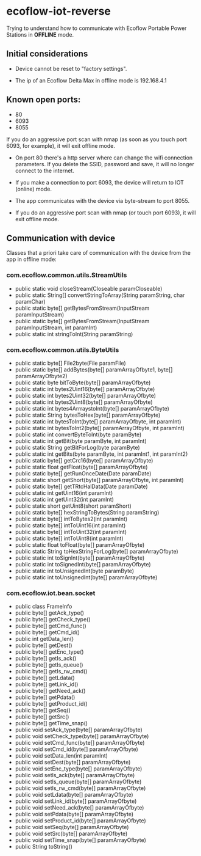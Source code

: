 # ecoflow-iot-reverse
Trying to understand how to communicate with Ecoflow Portable Power Stations in **OFFLINE** mode.

## Initial considerations

- Device cannot be reset to "factory settings".

- The ip of an Ecoflow Delta Max in offline mode is 192.168.4.1

## Known open ports:
* 80
* 6093
* 8055

If you do an aggressive port scan with nmap (as soon as you touch port 6093, for example), it will exit offline mode.

- On port 80 there's a http server where can change the wifi connection parameters. 
If you delete the SSID, password and save, it will no longer connect to the internet.

- If you make a connection to port 6093, the device will return to IOT (online) mode.

- The app communicates with the device via byte-stream to port 8055.

- If you do an aggressive port scan with nmap (or touch port 6093), it will exit offline mode.


## Communication with device
Classes that a priori take care of communication with the device from the app in offline mode:

### com.ecoflow.common.utils.StreamUtils
- public static void closeStream(Closeable paramCloseable)
- public static String[] convertStringToArray(String paramString, char paramChar)
- public static byte[] getBytesFromStream(InputStream paramInputStream)
- public static byte[] getBytesFromStream(InputStream paramInputStream, int paramInt)
- public static int stringToInt(String paramString)

### com.ecoflow.common.utils.ByteUtils
- public static byte[] File2byte(File paramFile)
- public static byte[] addBytes(byte[] paramArrayOfbyte1, byte[] paramArrayOfbyte2)
- public static byte bitToByte(byte[] paramArrayOfbyte)
- public static int bytes2Uint16(byte[] paramArrayOfbyte)
- public static int bytes2Uint32(byte[] paramArrayOfbyte)
- public static int bytes2Uint8(byte[] paramArrayOfbyte)
- public static int bytes4ArrraystoInt(byte[] paramArrayOfbyte)
- public static String bytesToHex(byte[] paramArrayOfbyte)
- public static int bytesToInt(byte[] paramArrayOfbyte, int paramInt)
- public static int bytesToInt2(byte[] paramArrayOfbyte, int paramInt)
- public static int convertByteToInt(byte paramByte)
- public static int getBit(byte paramByte, int paramInt)
- public static String getBitForLog(byte paramByte)
- public static int getBits(byte paramByte, int paramInt1, int paramInt2)
- public static byte[] getCrc16(byte[] paramArrayOfbyte)
- public static float getFloat(byte[] paramArrayOfbyte)
- public static byte[] getRunOnceDate(Date paramDate)
- public static short getShort(byte[] paramArrayOfbyte, int paramInt)
- public static byte[] getTRtcHalData(Date paramDate)
- public static int getUint16(int paramInt)
- public static int getUint32(int paramInt)
- public static short getUint8(short paramShort)
- public static byte[] hexStringToBytes(String paramString)
- public static byte[] intToBytes2(int paramInt)
- public static byte[] intToUint16(int paramInt)
- public static byte[] intToUint32(int paramInt)
- public static byte[] intToUint8(int paramInt)
- public static float toFloat(byte[] paramArrayOfbyte)
- public static String toHexStringForLog(byte[] paramArrayOfbyte)
- public static int toSignInt(byte[] paramArrayOfbyte)
- public static int toSignedInt(byte[] paramArrayOfbyte)
- public static int toUnsignedInt(byte paramByte)
- public static int toUnsignedInt(byte[] paramArrayOfbyte)

### com.ecoflow.iot.bean.socket
- public class FrameInfo
- public byte[] getAck_type()
- public byte[] getCheck_type()
- public byte[] getCmd_func()
- public byte[] getCmd_id()
- public int getData_len()
- public byte[] getDest()
- public byte[] getEnc_type()
- public byte[] getIs_ack()
- public byte[] getIs_queue()
- public byte[] getIs_rw_cmd()
- public byte[] getLdata()
- public byte[] getLink_id()
- public byte[] getNeed_ack()
- public byte[] getPdata()
- public byte[] getProduct_id()
- public byte[] getSeq()
- public byte[] getSrc()
- public byte[] getTime_snap()
- public void setAck_type(byte[] paramArrayOfbyte)
- public void setCheck_type(byte[] paramArrayOfbyte)
- public void setCmd_func(byte[] paramArrayOfbyte)
- public void setCmd_id(byte[] paramArrayOfbyte)
- public void setData_len(int paramInt)
- public void setDest(byte[] paramArrayOfbyte)
- public void setEnc_type(byte[] paramArrayOfbyte)
- public void setIs_ack(byte[] paramArrayOfbyte)
- public void setIs_queue(byte[] paramArrayOfbyte)
- public void setIs_rw_cmd(byte[] paramArrayOfbyte)
- public void setLdata(byte[] paramArrayOfbyte)
- public void setLink_id(byte[] paramArrayOfbyte)
- public void setNeed_ack(byte[] paramArrayOfbyte)
- public void setPdata(byte[] paramArrayOfbyte)
- public void setProduct_id(byte[] paramArrayOfbyte)
- public void setSeq(byte[] paramArrayOfbyte)
- public void setSrc(byte[] paramArrayOfbyte)
- public void setTime_snap(byte[] paramArrayOfbyte)
- public String toString()


